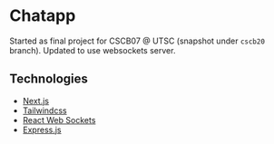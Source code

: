 # Chatapp

Started as final project for CSCB07 @ UTSC (snapshot under `cscb20` branch). Updated to use
websockets server.

## Technologies
- [Next.js](https://nextjs.org/)
- [Tailwindcss](https://tailwindcss.com/)
- [React Web Sockets](https://github.com/robtaussig/react-use-websocket)
- [Express.js](https://expressjs.com/)
